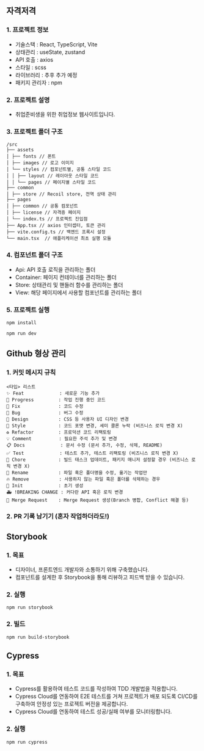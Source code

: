 ## 자격저격

### 1. 프로젝트 정보

- 기술스택 : React, TypeScript, Vite
- 상태관리 : useState, zustand
- API 호출 : axios
- 스타일 : scss
- 라이브러리 : 추후 추가 예정
- 패키지 관리자 : npm

### 2. 프로젝트 설명

- 취업준비생을 위한 취업정보 웹사이트입니다.

### 3. 프로젝트 폴더 구조

```
/src
├── assets
│ ├── fonts // 폰트
│ ├── images // 로고 이미지
│ └── styles // 컴포넌트별, 공통 스타일 코드
│ │ ├── layout // 레이아웃 스타일 코드
│ │ └── pages // 페이지별 스타일 코드
├── common
│ ├── store // Recoil store, 전역 상태 관리
├── pages
│ ├── common // 공통 컴포넌트
│ ├── license // 자격증 페이지
│ └── index.ts // 프로젝트 진입점
├── App.tsx // axios 인터셉터, 토큰 관리
├── vite.config.ts // 백엔드 프록시 설정
└── main.tsx  // 애플리케이션 최초 실행 모듈
```

### 4. 컴포넌트 폴더 구조

- Api: API 호출 로직을 관리하는 폴더
- Container: 페이지 컨테이너를 관리하는 폴더
- Store: 상태관리 및 핸들러 함수를 관리하는 폴더
- View: 해당 페이지에서 사용할 컴포넌트를 관리하는 폴더

### 5. 프로젝트 실행

```
npm install
```

```
npm run dev
```

## Github 형상 관리

### 1. 커밋 메시지 규칙

```
<타입> 리스트
✨ Feat             : 새로운 기능 추가
🚧 Progress         : 작업 진행 중인 코드
🎯 Fix              : 코드 수정
🐛 Bug              : 버그 수정
🎨 Design           : CSS 등 사용자 UI 디자인 변경
💄 Style            : 코드 포맷 변경, 세미 콜론 누락 (비즈니스 로직 변경 X)
♻️ Refactor         : 프로덕션 코드 리팩토링
💡 Comment          : 필요한 주석 추가 및 변경
📋 Docs             : 문서 수정 (문서 추가, 수정, 삭제, README)
✅ Test             : 테스트 추가, 테스트 리팩토링 (비즈니스 로직 변경 X)
🔖 Chore            : 빌드 태스크 업데이트, 패키지 매니저 설정할 경우 (비즈니스 로직 변경 X)
📝 Rename           : 파일 혹은 폴더명을 수정, 옮기는 작업만
🔥 Remove           : 사용하지 않는 파일 혹은 폴더를 삭제하는 경우
📌 Init             : 초기 생성
🚑 !BREAKING CHANGE : 커다란 API 혹은 로직 변경
🔔 Merge Request    : Merge Request 생성(Branch 병합, Conflict 해결 등)
```

### 2. PR 기록 남기기 (혼자 작업하더라도!)

## Storybook

### 1. 목표

- 디자이너, 프론트엔드 개발자와 소통하기 위해 구축했습니다.
- 컴포넌트를 설계한 후 Storybook을 통해 리뷰하고 피드백 받을 수 있습니다.

### 2. 실행

```
npm run storybook
```

### 2. 빌드

```
npm run build-storybook
```

## Cypress

### 1. 목표

- Cypress를 활용하여 테스트 코드를 작성하여 TDD 개발법을 적용합니다.
- Cypress Cloud를 연동하여 E2E 테스트를 거쳐 프로젝트가 배포 되도록 CI/CD를 구축하여 안정성 있는 프로젝트 버전을 제공합니다.
- Cypress Cloud를 연동하여 테스트 성공/실패 여부를 모니터링합니다.

### 2. 실행

```
npm run cypress
```
